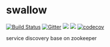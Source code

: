 # swallow

[![Build Status](https://travis-ci.org/luocheng812/swallow.svg?branch=master)](https://travis-ci.org/luocheng812/swallow) [![Gitter](https://badges.gitter.im/JoinChat.svg)](https://gitter.im/luocheng812/swallow) ![](https://img.shields.io/badge/language-go-blue.svg) ![](https://img.shields.io/badge/license-MIT-000000.svg) [![codecov](https://codecov.io/gh/luocheng812/swallow/branch/master/graph/badge.svg)](https://codecov.io/gh/luocheng812/swallow)



service discovery base on zookeeper
